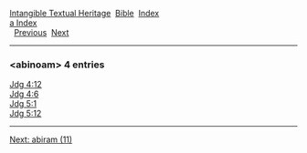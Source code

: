 [Intangible Textual Heritage](../../index)  [Bible](../index) 
[Index](index)   
[a Index](_a_)  
  [Previous](c00060)  [Next](c00062) 

------------------------------------------------------------------------

### &lt;abinoam&gt; 4 entries

[Jdg 4:12](../kjv/jdg004.htm#012)  
[Jdg 4:6](../kjv/jdg004.htm#006)  
[Jdg 5:1](../kjv/jdg005.htm#001)  
[Jdg 5:12](../kjv/jdg005.htm#012)  

------------------------------------------------------------------------

[Next: abiram (11)](c00062)
